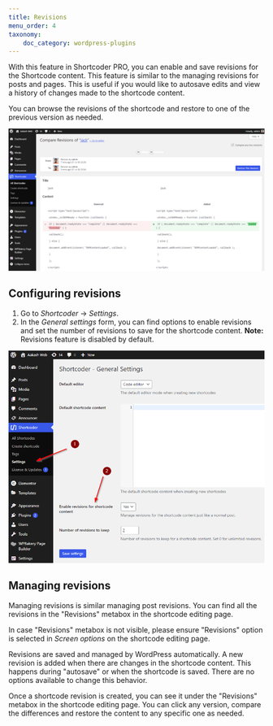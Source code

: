 ```yaml
---
title: Revisions
menu_order: 4
taxonomy:
    doc_category: wordpress-plugins
---
```


With this feature in Shortcoder PRO, you can enable and save revisions for the Shortcode content. This feature is similar to the managing revisions for posts and pages. This is useful if you would like to autosave edits and view a history of changes made to the shortcode content.

You can browse the revisions of the shortcode and restore to one of the previous version as needed.

![Viewing shortcode content revisions](/_images/scp-revisions-2.png)

## Configuring revisions

1. Go to _Shortcoder_ -> _Settings_.
2. In the _General settings_ form, you can find options to enable revisions and set the number of revisions to save for the shortcode content. **Note:** Revisions feature is disabled by default.

![Configuring revision settings in Shortcoder PRO](/_images/scp-revisions.png)

## Managing revisions

Managing revisions is similar managing post revisions. You can find all the revisions in the "Revisions" metabox in the shortcode editing page.

In case "Revisions" metabox is not visible, please ensure "Revisions" option is selected in _Screen options_ on the shortcode editing page.

Revisions are saved and managed by WordPress automatically. A new revision is added when there are changes in the shortcode content. This happens during "autosave" or when the shortcode is saved. There are no options available to change this behavior.

Once a shortcode revision is created, you can see it under the "Revisions" metabox in the shortcode editing page. You can click any version, compare the differences and restore the content to any specific one as needed.
